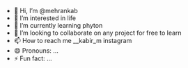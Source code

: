 - 👋 Hi, I’m @mehrankab
- 👀 I’m interested in life
- 🌱 I’m currently learning phyton
- 💞️ I’m looking to collaborate on any project for free to learn
- 📫 How to reach me __kabir_m instagram
- 😄 Pronouns: ...
- ⚡ Fun fact: ...

<!---
mehrankab/mehrankab is a ✨ special ✨ repository because its `README.md` (this file) appears on your GitHub profile.
You can click the Preview link to take a look at your changes.
--->
